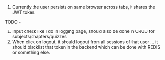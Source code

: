 
1. Currently the user persists on same browser across tabs, it shares the JWT token.

TODO - 
1. Input check like I do in logging page, should also be done in CRUD for subjects/chapters/quizzes.
2. When click on logout, it should logout from all sessions of that user ... it should blacklist that token in the backend which can be done with REDIS or something else.